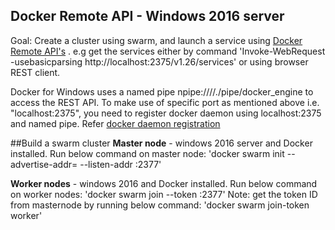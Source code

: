 
## Docker Remote API - Windows 2016 server
Goal: Create a cluster using swarm, and launch a service using [Docker Remote API's](https://docs.docker.com/engine/api/v1.26/) . 
e.g get the services either by command 'Invoke-WebRequest -usebasicparsing http://localhost:2375/v1.26/services' or using browser REST client. 

Docker for Windows uses a named pipe npipe:////./pipe/docker_engine to access the REST API. 
To make use of specific port as mentioned above i.e. "localhost:2375", you need to register docker daemon using localhost:2375 and named pipe. Refer [docker daemon registration](https://github.com/getreddy/getdocker/blob/master/dockerEngineAPI/dockerDaemonRegistration.ps1)

##Build a swarm cluster
**Master node** - windows 2016 server and Docker installed. Run below command on master node:
'docker swarm init --advertise-addr=<HOSTIPADDRESS> --listen-addr <HOSTIPADDRESS>:2377'

**Worker nodes** - windows 2016 and Docker installed. Run below command on worker nodes:
'docker swarm join  --token <tokenID> <MastNodeIP>:2377'
Note: get the token ID from masternode by running below command:
'docker swarm join-token worker'
